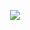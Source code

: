 <!-- <p align=center>Computer Science Student</p> -->
<!-- <p align=center>🦕💨</p> -->
<p align="center">
  <img src="https://github-readme-stats-git-masterrstaa-rickstaa.vercel.app/api/top-langs/?username=mfrzkl&langs_count=10&theme=tokyonight&layout=compact&hide=css,scss,less,html,hack,ASP.NET,makefile" />
</p>
